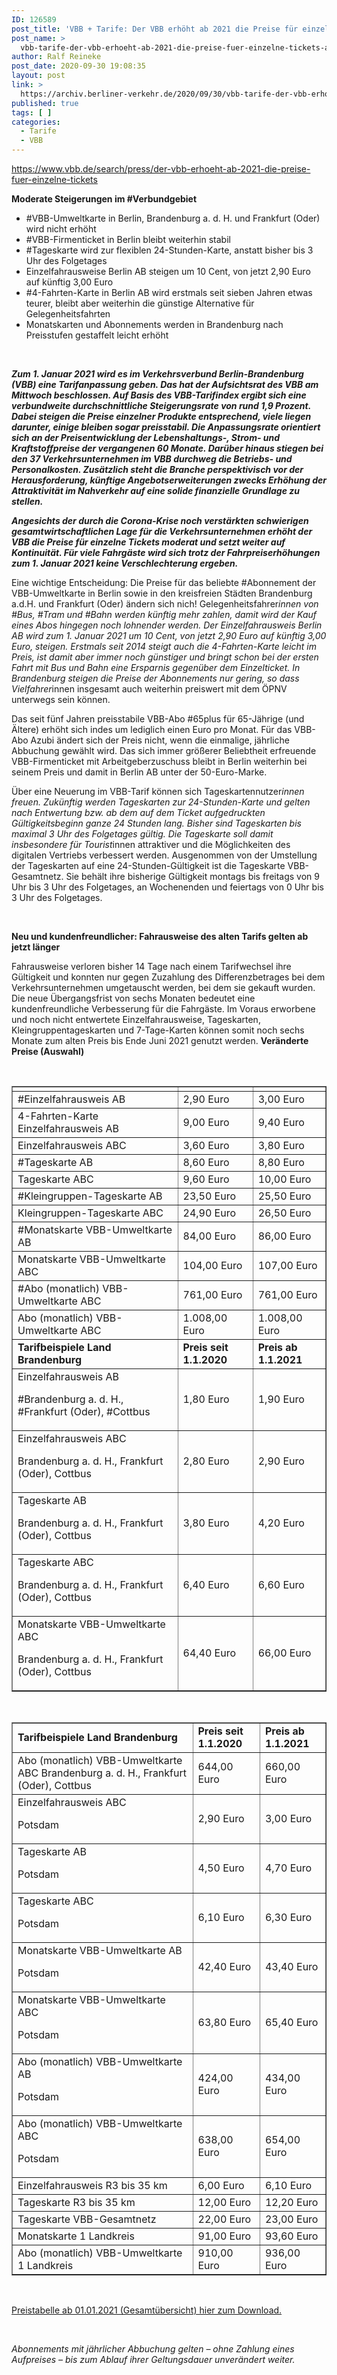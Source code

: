 ```yaml
---
ID: 126589
post_title: 'VBB + Tarife: Der VBB erhöht ab 2021 die Preise für einzelne Tickets, aus VBB'
post_name: >
  vbb-tarife-der-vbb-erhoeht-ab-2021-die-preise-fuer-einzelne-tickets-aus-vbb
author: Ralf Reineke
post_date: 2020-09-30 19:08:35
layout: post
link: >
  https://archiv.berliner-verkehr.de/2020/09/30/vbb-tarife-der-vbb-erhoeht-ab-2021-die-preise-fuer-einzelne-tickets-aus-vbb/
published: true
tags: [ ]
categories:
  - Tarife
  - VBB
---
```

https://www.vbb.de/search/press/der-vbb-erhoeht-ab-2021-die-preise-fuer-einzelne-tickets

<strong>Moderate Steigerungen im #Verbundgebiet</strong>
<ul>
 	<li>#VBB-Umweltkarte in Berlin, Brandenburg a. d. H. und Frankfurt (Oder) wird nicht erhöht</li>
 	<li>#VBB-Firmenticket in Berlin bleibt weiterhin stabil</li>
 	<li>#Tageskarte wird zur flexiblen 24-Stunden-Karte, anstatt bisher bis 3 Uhr des Folgetages</li>
 	<li>Einzelfahrausweise Berlin AB steigen um 10 Cent, von jetzt 2,90 Euro auf künftig 3,00 Euro</li>
 	<li>#4-Fahrten-Karte in Berlin AB wird erstmals seit sieben Jahren etwas teurer, bleibt aber weiterhin die günstige Alternative für Gelegenheitsfahrten</li>
 	<li>Monatskarten und Abonnements werden in Brandenburg nach Preisstufen gestaffelt leicht erhöht</li>
</ul>
&nbsp;

<strong><em>Zum 1. Januar 2021 wird es im Verkehrsverbund Berlin-Brandenburg (VBB) eine Tarifanpassung geben. Das hat der Aufsichtsrat des VBB am Mittwoch beschlossen. Auf Basis des VBB-Tarifindex ergibt sich eine verbundweite durchschnittliche Steigerungsrate von rund 1,9 Prozent. Dabei steigen die Preise einzelner Produkte entsprechend, viele liegen darunter, einige bleiben sogar preisstabil. Die Anpassungsrate orientiert sich an der Preisentwicklung der Lebenshaltungs-, Strom- und Kraftstoffpreise der vergangenen 60 Monate. Darüber hinaus stiegen bei den 37 Verkehrsunternehmen im VBB durchweg die Betriebs- und Personalkosten. Zusätzlich steht die Branche perspektivisch vor der Herausforderung, künftige Angebotserweiterungen zwecks Erhöhung der Attraktivität im Nahverkehr auf eine solide finanzielle Grundlage zu stellen.</em></strong>

<strong><em>Angesichts der durch die Corona-Krise noch verstärkten schwierigen gesamtwirtschaftlichen Lage für die Verkehrsunternehmen erhöht der VBB die Preise für einzelne Tickets moderat und setzt weiter auf Kontinuität. Für viele Fahrgäste wird sich trotz der Fahrpreiserhöhungen zum 1. Januar 2021 keine Verschlechterung ergeben.</em></strong>

Eine wichtige Entscheidung: Die Preise für das beliebte #Abonnement der VBB-Umweltkarte in Berlin sowie in den kreisfreien Städten Brandenburg a.d.H. und Frankfurt (Oder) ändern sich nich! Gelegenheitsfahrer*innen von #Bus, #Tram und #Bahn werden künftig mehr zahlen, damit wird der Kauf eines Abos hingegen noch lohnender werden. Der Einzelfahrausweis Berlin AB wird zum 1. Januar 2021 um 10 Cent, von jetzt 2,90 Euro auf künftig 3,00 Euro, steigen. Erstmals seit 2014 steigt auch die 4-Fahrten-Karte leicht im Preis, ist damit aber immer noch günstiger und bringt schon bei der ersten Fahrt mit Bus und Bahn eine Ersparnis gegenüber dem Einzelticket. In Brandenburg steigen die Preise der Abonnements nur gering, so dass Vielfahrer*innen insgesamt auch weiterhin preiswert mit dem ÖPNV unterwegs sein können.

Das seit fünf Jahren preisstabile VBB-Abo #65plus für 65-Jährige (und Ältere) erhöht sich indes um lediglich einen Euro pro Monat. Für das VBB-Abo Azubi ändert sich der Preis nicht, wenn die einmalige, jährliche Abbuchung gewählt wird. Das sich immer größerer Beliebtheit erfreuende VBB-Firmenticket mit Arbeitgeberzuschuss bleibt in Berlin weiterhin bei seinem Preis und damit in Berlin AB unter der 50-Euro-Marke.

Über eine Neuerung im VBB-Tarif können sich Tageskartennutzer*innen freuen. Zukünftig werden Tageskarten zur 24-Stunden-Karte und gelten nach Entwertung bzw. ab dem auf dem Ticket aufgedruckten Gültigkeitsbeginn ganze 24 Stunden lang. Bisher sind Tageskarten bis maximal 3 Uhr des Folgetages gültig. Die Tageskarte soll damit insbesondere für Tourist*innen attraktiver und die Möglichkeiten des digitalen Vertriebs verbessert werden. Ausgenommen von der Umstellung der Tageskarten auf eine 24-Stunden-Gültigkeit ist die Tageskarte VBB-Gesamtnetz. Sie behält ihre bisherige Gültigkeit montags bis freitags von 9 Uhr bis 3 Uhr des Folgetages, an Wochenenden und feiertags von 0 Uhr bis 3 Uhr des Folgetages.

&nbsp;

<strong>Neu und kundenfreundlicher: Fahrausweise des alten Tarifs gelten ab jetzt länger</strong>

Fahrausweise verloren bisher 14 Tage nach einem Tarifwechsel ihre Gültigkeit und konnten nur gegen Zuzahlung des Differenzbetrages bei dem Verkehrsunternehmen umgetauscht werden, bei dem sie gekauft wurden. Die neue Übergangsfrist von sechs Monaten bedeutet eine kundenfreundliche Verbesserung für die Fahrgäste.
Im Voraus erworbene und noch nicht entwertete Einzelfahrausweise, Tageskarten, Kleingruppentageskarten und 7-Tage-Karten können somit noch sechs Monate zum alten Preis bis Ende Juni 2021 genutzt werden.
<strong>Veränderte Preise (Auswahl)</strong>

&nbsp;
<table class="Table" border="1" cellspacing="0">
<tbody>
<tr>
<td></td>
<td></td>
<td></td>
</tr>
<tr>
<td>#Einzelfahrausweis AB</td>
<td>2,90 Euro</td>
<td>3,00 Euro</td>
</tr>
<tr>
<td>4-Fahrten-Karte Einzelfahrausweis AB</td>
<td>9,00 Euro</td>
<td>9,40 Euro</td>
</tr>
<tr>
<td>Einzelfahrausweis ABC</td>
<td>3,60 Euro</td>
<td>3,80 Euro</td>
</tr>
<tr>
<td>#Tageskarte AB</td>
<td>8,60 Euro</td>
<td>8,80 Euro</td>
</tr>
<tr>
<td>Tageskarte ABC</td>
<td>9,60 Euro</td>
<td>10,00 Euro</td>
</tr>
<tr>
<td>#Kleingruppen-Tageskarte AB</td>
<td>23,50 Euro</td>
<td>25,50 Euro</td>
</tr>
<tr>
<td>Kleingruppen-Tageskarte ABC</td>
<td>24,90 Euro</td>
<td>26,50 Euro</td>
</tr>
<tr>
<td>#Monatskarte VBB-Umweltkarte AB</td>
<td>84,00 Euro</td>
<td>86,00 Euro</td>
</tr>
<tr>
<td>Monatskarte VBB-Umweltkarte ABC</td>
<td>104,00 Euro</td>
<td>107,00 Euro</td>
</tr>
<tr>
<td>#Abo (monatlich) VBB-Umweltkarte ABC</td>
<td>761,00 Euro</td>
<td>761,00 Euro</td>
</tr>
<tr>
<td>Abo (monatlich) VBB-Umweltkarte ABC</td>
<td>1.008,00 Euro</td>
<td>1.008,00 Euro</td>
</tr>
<tr>
<td><strong>Tarifbeispiele Land Brandenburg</strong></td>
<td><strong>Preis seit 1.1.2020</strong></td>
<td><strong>Preis ab 1.1.2021</strong></td>
</tr>
<tr>
<td>Einzelfahrausweis AB

#Brandenburg a. d. H., #Frankfurt (Oder), #Cottbus</td>
<td>1,80 Euro</td>
<td>1,90 Euro</td>
</tr>
<tr>
<td>Einzelfahrausweis ABC

Brandenburg a. d. H., Frankfurt (Oder), Cottbus</td>
<td>2,80 Euro</td>
<td>2,90 Euro</td>
</tr>
<tr>
<td>Tageskarte AB

Brandenburg a. d. H., Frankfurt (Oder), Cottbus</td>
<td>3,80 Euro</td>
<td>4,20 Euro</td>
</tr>
<tr>
<td>Tageskarte ABC

Brandenburg a. d. H., Frankfurt (Oder), Cottbus</td>
<td>6,40 Euro</td>
<td>6,60 Euro</td>
</tr>
<tr>
<td>Monatskarte VBB-Umweltkarte ABC

Brandenburg a. d. H., Frankfurt (Oder), Cottbus</td>
<td>64,40 Euro</td>
<td>66,00 Euro</td>
</tr>
</tbody>
</table>
&nbsp;
<table class="Table" border="1" cellspacing="0">
<tbody>
<tr>
<td><strong>Tarifbeispiele Land Brandenburg</strong></td>
<td><strong>Preis seit 1.1.2020</strong></td>
<td><strong>Preis ab 1.1.2021</strong></td>
</tr>
<tr>
<td>Abo (monatlich) VBB-Umweltkarte ABC Brandenburg a. d. H., Frankfurt (Oder), Cottbus</td>
<td>644,00 Euro</td>
<td>660,00 Euro</td>
</tr>
<tr>
<td>Einzelfahrausweis ABC

Potsdam</td>
<td>2,90 Euro</td>
<td>3,00 Euro</td>
</tr>
<tr>
<td>Tageskarte AB

Potsdam</td>
<td>4,50 Euro</td>
<td>4,70 Euro</td>
</tr>
<tr>
<td>Tageskarte ABC

Potsdam</td>
<td>6,10 Euro</td>
<td>6,30 Euro</td>
</tr>
<tr>
<td>Monatskarte VBB-Umweltkarte AB

Potsdam</td>
<td>42,40 Euro</td>
<td>43,40 Euro</td>
</tr>
<tr>
<td>Monatskarte VBB-Umweltkarte ABC

Potsdam</td>
<td>63,80 Euro</td>
<td>65,40 Euro</td>
</tr>
<tr>
<td>Abo (monatlich) VBB-Umweltkarte AB

Potsdam</td>
<td>424,00 Euro</td>
<td>434,00 Euro</td>
</tr>
<tr>
<td>Abo (monatlich) VBB-Umweltkarte ABC

Potsdam</td>
<td>638,00 Euro</td>
<td>654,00 Euro</td>
</tr>
<tr>
<td>Einzelfahrausweis R3 bis 35 km</td>
<td>6,00 Euro</td>
<td>6,10 Euro</td>
</tr>
<tr>
<td>Tageskarte R3 bis 35 km</td>
<td>12,00 Euro</td>
<td>12,20 Euro</td>
</tr>
<tr>
<td>Tageskarte VBB-Gesamtnetz</td>
<td>22,00 Euro</td>
<td>23,00 Euro</td>
</tr>
<tr>
<td>Monatskarte 1 Landkreis</td>
<td>91,00 Euro</td>
<td>93,60 Euro</td>
</tr>
<tr>
<td>Abo (monatlich) VBB-Umweltkarte 1 Landkreis</td>
<td>910,00 Euro</td>
<td>936,00 Euro</td>
</tr>
</tbody>
</table>
&nbsp;

<a href="https://www.vbb.de/media/download/9619" target="_blank" rel="noopener noreferrer">Preistabelle ab 01.01.2021 (Gesamtübersicht) hier zum Download.</a>

&nbsp;

<em>Abonnements mit jährlicher Abbuchung gelten – ohne Zahlung eines Aufpreises – bis zum Ablauf ihrer Geltungsdauer unverändert weiter.</em>